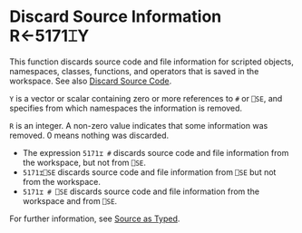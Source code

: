 
<!-- Hidden search keywords -->
<div style="display: none;">
  5171⌶
</div>






<h1 class="heading"><span class="name">Discard Source Information</span> <span class="command">R←5171⌶Y</span></h1>



This function discards source code and file information for scripted objects, namespaces, classes, functions, and operators that is saved in the workspace. See also [Discard Source Code](discard-source-code.md).


`Y` is a vector or scalar containing zero or more references to `#` or `⎕SE`, and specifies from which namespaces the information is removed.


`R` is an integer. A non-zero value indicates that some information was removed. 0 means nothing was discarded.

- The expression `5171⌶ #` discards source code and file information from the workspace, but not from  `⎕SE`.
- `5171⌶⎕SE` discards source code and file information from `⎕SE` but not from the workspace.
- `5171⌶ # ⎕SE` discards source code and file information from the workspace and from  `⎕SE`.


For further information, see [Source as Typed](../../../earlier-release-notes/release-notes-v19-0/introduction/source-as-typed).



